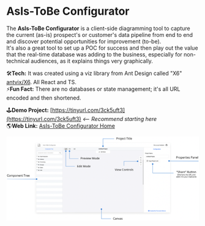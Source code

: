 # AsIs-ToBe Configurator

The **AsIs-ToBe Configurator** is a client-side diagramming tool to capture the current (as-is) prospect's or customer's data pipeline from end to end and discover potential opportunities for improvement (to-be).  
It's also a great tool to set up a POC for success and then play out the value that the real-time database was adding to the business, especially for non-technical audiences, as it explains things very graphically.

🛠️**Tech:** It was created using a viz library from Ant Design called "X6" [antvix/X6](https://github.com/antvis/X6). All React and TS.  
⚡**Fun Fact:** There are no databases or state management; it's all URL encoded and then shortened.

🕹️**Demo Project:** [https://tinyurl.com/3ck5uft3](https://tinyurl.com/3ck5uft3) _<-- Recommend starting here_  
🌎**Web Link:** [AsIs-ToBe Configurator Home](https://asis-tobe.github.io/)

![alt text](https://github.com/asis-tobe/asis-tobe.github.io/blob/main/asistobe_instructions.png?raw=true)
